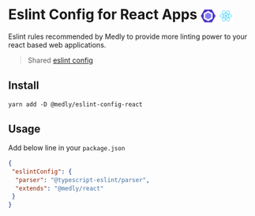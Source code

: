 # Eslint Config for React Apps <img style="vertical-align: middle; height: 30px" src="https://raw.githubusercontent.com/github/explore/80688e429a7d4ef2fca1e82350fe8e3517d3494d/topics/eslint/eslint.png"> <img style="vertical-align: middle; height: 30px" src="https://raw.githubusercontent.com/github/explore/80688e429a7d4ef2fca1e82350fe8e3517d3494d/topics/react/react.png">

Eslint rules recommended by Medly to provide more linting power to your react based web applications.

> Shared [eslint config](https://eslint.org/docs/user-guide/getting-started)

## Install

```shell
yarn add -D @medly/eslint-config-react
```

## Usage

Add below line in your `package.json`

```json
{
 "eslintConfig": {
  "parser": "@typescript-eslint/parser",
  "extends": "@medly/react"
 }
}
```
